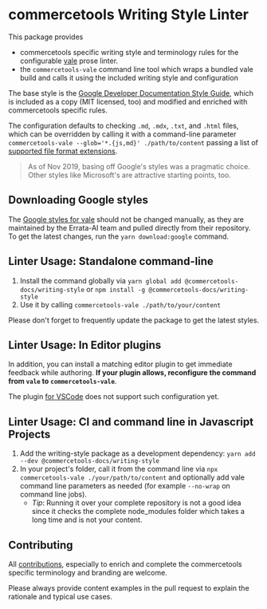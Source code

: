 # commercetools Writing Style Linter

This package provides

- commercetools specific writing style and terminology rules for the configurable [vale](https://errata-ai.github.io/vale/) prose linter.
- the `commercetools-vale` command line tool which wraps a bundled vale build and calls it using the included writing style and configuration

The base style is the [Google Developer Documentation Style Guide](https://github.com/errata-ai/Google), which is included as a copy (MIT licensed, too) and modified and enriched with commercetools specific rules.

The configuration defaults to checking `.md`, `.mdx`, `.txt`, and `.html` files, which can be overridden by calling it with a command-line parameter `commercetools-vale --glob='*.{js,md}' ./path/to/content` passing a list of [supported file format extensions](https://errata-ai.github.io/vale/formats/#formats).

> As of Nov 2019, basing off Google's styles was a pragmatic choice. Other styles like Microsoft's are attractive starting points, too.

## Downloading Google styles

The [Google styles for vale](https://github.com/errata-ai/Google) should not be changed manually, as they are maintained by the Errata-AI team and pulled directly from their repository. To get the latest changes, run the `yarn download:google` command.

## Linter Usage: Standalone command-line

1.  Install the command globally via `yarn global add @commercetools-docs/writing-style` or `npm install -g @commercetools-docs/writing-style`
1.  Use it by calling `commercetools-vale ./path/to/your/content`

Please don't forget to frequently update the package to get the latest styles.

## Linter Usage: In Editor plugins

In addition, you can install a matching editor plugin to get immediate feedback while authoring.
**If your plugin allows, reconfigure the command from `vale` to `commercetools-vale`**.

The plugin [for VSCode](https://marketplace.visualstudio.com/items?itemName=testthedocs.vale) does not support such configuration yet.

## Linter Usage: CI and command line in Javascript Projects

1. Add the writing-style package as a development dependency: `yarn add --dev @commercetools-docs/writing-style`
1. In your project's folder, call it from the command
   line via `npx commercetools-vale ./your/path/to/content` and optionally add vale command line parameters as needed (for example `--no-wrap` on command line jobs).
   - _Tip_: Running it over your complete repository is not a good idea since it checks the complete node_modules folder which takes a long time and is not your content.

## Contributing

All [contributions](../../CONTRIBUTING.md), especially to enrich and complete the commercetools specific terminology and branding are welcome.

Please always provide content examples in the pull request to explain the rationale and typical use cases.
